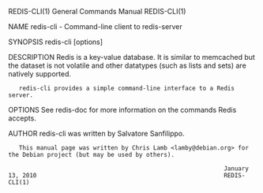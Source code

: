 REDIS-CLI(1)                                                  General Commands Manual                                                 REDIS-CLI(1)

NAME
       redis-cli - Command-line client to redis-server

SYNOPSIS
       redis-cli [options]

DESCRIPTION
       Redis  is a key-value database. It is similar to memcached but the dataset is not volatile and other datatypes (such as lists and sets) are
       natively supported.

       redis-cli provides a simple command-line interface to a Redis server.

OPTIONS
       See redis-doc for more information on the commands Redis accepts.

AUTHOR
       redis-cli was written by Salvatore Sanfilippo.

       This manual page was written by Chris Lamb <lamby@debian.org> for the Debian project (but may be used by others).

                                                                 January 13, 2010                                                     REDIS-CLI(1)
